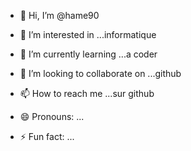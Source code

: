 - 👋 Hi, I’m @hame90
- 👀 I’m interested in ...informatique
- 🌱 I’m currently learning ...a coder
- 💞️ I’m looking to collaborate on ...github
- 📫 How to reach me ...sur github

- 😄 Pronouns: ...
- ⚡ Fun fact: ...

<!---
hame90/hame90 is a ✨ special ✨ repository because its `README.md` (this file) appears on your GitHub profile.
You can click the Preview link to take a look at your changes.
--->
